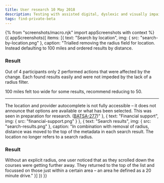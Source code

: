 ```yaml
---
title: User research 10 May 2018
description: Testing with assisted digital, dyslexic and visually impaired users.
tags: find-private-beta
---
```


{% from "screenshots/macro.njk" import appScreenshots with context %}
{{ appScreenshots({
  items: [{
    text: "Search by location",
    img: { src: "search-by-location.png" },
    caption: "Trialled removing the radius field for location. Instead defaulting to 100 miles and ordered results by distance.

### Result

Out of 4 participants only 2 performed actions that were affected by the change. Each found results easily and were not impeded by the lack of a radius filter.

100 miles felt too wide for some results, recommend reducing to 50.

* * *

The location and provider autocomplete is not fully accessible – it does not announce that options are available or what has been selected. This was seen in preparation for research. ([BATSA-277](https://dfedigital.atlassian.net/browse/BATSA-277))"
  }, {
    text: "Financial support",
    img: { src: "financial-support.png" }
  }, {
    text: "Search results",
    img: { src: "search-results.png" },
    caption: "In combination with removal of radius, distance was moved to the top of the metadata in each search result. The location no longer refers to a search radius.

### Result

Without an explicit radius, one user noticed that as they scrolled down the courses were getting further away. They returned to the top of the list and focussed on those just within a certain area – an area he defined as a 20 minute drive."
  }]
}) }}
